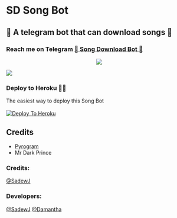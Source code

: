# SD Song Bot
##  🎹 A telegram bot that can download songs 🎸
### Reach me on Telegram [🎹 Song Download Bot 🎸](http://t.me/SDSongDlBot)
<p align="center">
  <img src="https://telegra.ph/file/b8e564454da50ddc80b59.jpg">
</p>

<a href="https://github.com/SDInifinity/SD-SongBot/fork">
    <img src="https://img.shields.io/github/forks/Sadew451/U-Filter-Bot?style=social">

  </a>  
</p>


### Deploy to Heroku 🏃‍♂

The easiest way to deploy this Song Bot  <br><br>
[![Deploy To Heroku](https://www.herokucdn.com/deploy/button.svg)](https://heroku.com/deploy?template=https://github.com/SDInifinity/SD-SongBot)


## Credits

- [Pyrogram](https://github.com/pyrogram)
- Mr Dark Prince

### Credits:

[@SadewJ](https://t.me/SadewJ)




### Developers:

[@SadewJ](https://t.me/SadewJ)
[@Damantha](https://t.me/Damantha_Jasinghe)
